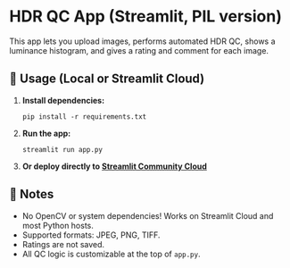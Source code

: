 # HDR QC App (Streamlit, PIL version)

This app lets you upload images, performs automated HDR QC, shows a luminance histogram, and gives a rating and comment for each image.

## 🚀 Usage (Local or Streamlit Cloud)

1. **Install dependencies:**
    ```
    pip install -r requirements.txt
    ```
2. **Run the app:**
    ```
    streamlit run app.py
    ```
3. **Or deploy directly to [Streamlit Community Cloud](https://share.streamlit.io/)**

## 📝 Notes

- No OpenCV or system dependencies! Works on Streamlit Cloud and most Python hosts.
- Supported formats: JPEG, PNG, TIFF.
- Ratings are not saved.
- All QC logic is customizable at the top of `app.py`.